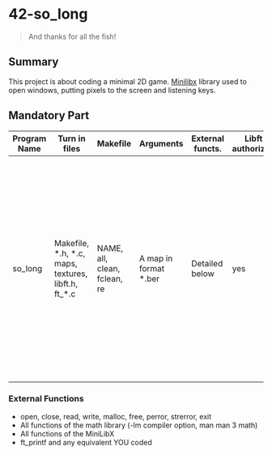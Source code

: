# 42-so_long
> And thanks for all the fish!

## Summary
This project is about coding a minimal 2D game. [Minilibx](https://harm-smits.github.io/42docs/) library used to open windows, putting pixels to the screen and listening keys.

## Mandatory Part
| Program Name    | Turn in files | Makefile | Arguments | External functs. | Libft authorized | Description |
| -------- | ------- | ------- | -------- | ------- | ------- | ------- |
| so_long | Makefile, \*.h, \*.c, maps, textures, libft.h, ft_*.c | NAME, all, clean, fclean, re | A map in format *.ber | Detailed below | yes | You must create a basic 2D game in which a dolphin escapes Earth after eating some fish.  Instead of a dolphin, fish, and the Earth, you can use any character, any collectible and any place you want. |

### External Functions
* open, close, read, write, malloc, free, perror, strerror, exit
* All functions of the math library (-lm compiler option, man man 3 math)
* All functions of the MiniLibX
* ft_printf and any equivalent YOU coded
